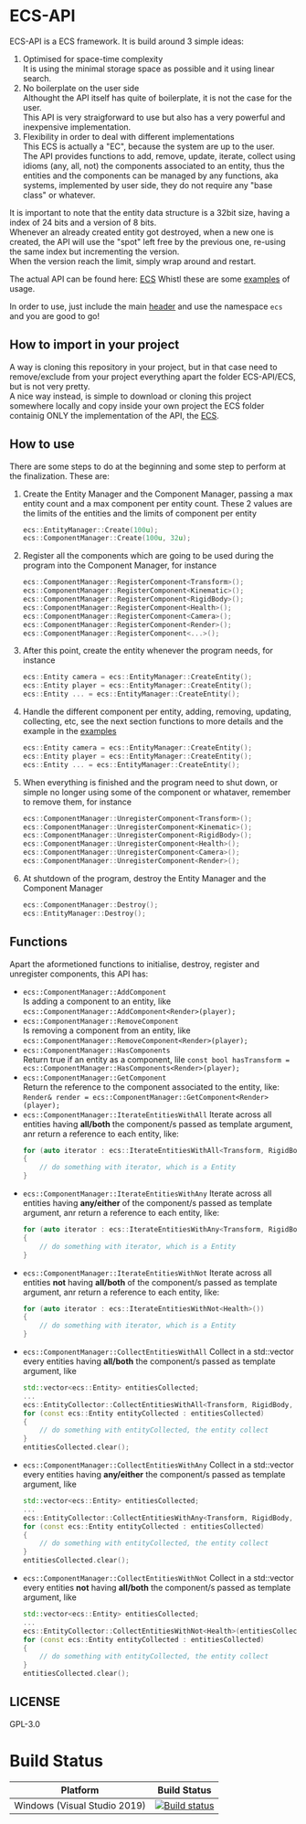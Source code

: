 # ECS-API

ECS-API is a ECS framework.
It is build around 3 simple ideas:
1. Optimised for space-time complexity<br>
	It is using the minimal storage space as possible and it using linear search.
2. No boilerplate on the user side<br>
	Althought the API itself has quite of boilerplate, it is not the case for the user.<br>
	This API is very straigforward to use but also has a very powerful and inexpensive implementation.
3. Flexibility in order to deal with different implementations<br>
	This ECS is actually a "EC", because the system are up to the user.<br>
	The API provides functions to add, remove, update, iterate, collect using idioms (any, all, not) the components associated to an entity, thus the entities and the components can be managed by any functions, aka systems, implemented by user side, they do not require any "base class" or whatever.

It is important to note that the entity data structure is a 32bit size, having a index of 24 bits and a version of 8 bits.<br>
Whenever an already created entity got destroyed, when a new one is created, the API will use the "spot" left free by the previous one, re-using the same index but incrementing the version.<br>
When the version reach the limit, simply wrap around and restart.


The actual API can be found here: [ECS](ECS-API/ECS)
Whistl these are some [examples](ECS-API/main.cpp) of usage.

In order to use, just include the main [header](ECS-API/ECS/ecs.h) and use the namespace `ecs` and you are good to go!


## How to import in your project

A way is cloning this repository in your project, but in that case need to remove/exclude from your project everything apart the folder ECS-API/ECS, but is not very pretty.<br>
A nice way instead, is simple to download or cloning this project somewhere locally and copy inside your own project the ECS folder containig ONLY the implementation of the API, the [ECS](ECS-API/ECS).


## How to use

There are some steps to do at the beginning and some step to perform at the finalization. These are:

1. Create the Entity Manager and the Component Manager, passing a max entity count and a max component per entity count. These 2 values are the limits of the entities and the limits of component per entity
	```cpp
	ecs::EntityManager::Create(100u);
	ecs::ComponentManager::Create(100u, 32u);
	```
2. Register all the components which are going to be used during the program into the Component Manager, for instance
	```cpp
	ecs::ComponentManager::RegisterComponent<Transform>();
	ecs::ComponentManager::RegisterComponent<Kinematic>();
	ecs::ComponentManager::RegisterComponent<RigidBody>();
	ecs::ComponentManager::RegisterComponent<Health>();
	ecs::ComponentManager::RegisterComponent<Camera>();
	ecs::ComponentManager::RegisterComponent<Render>();
	ecs::ComponentManager::RegisterComponent<...>();
	```
3. After this point, create the entity whenever the program needs, for instance
	```cpp
	ecs::Entity camera = ecs::EntityManager::CreateEntity();
	ecs::Entity player = ecs::EntityManager::CreateEntity();
	ecs::Entity ... = ecs::EntityManager::CreateEntity();
	```

3. Handle the different component per entity, adding, removing, updating, collecting, etc, see the next section functions to more details and the example in the [examples](ECS/main.cpp)
	```cpp
	ecs::Entity camera = ecs::EntityManager::CreateEntity();
	ecs::Entity player = ecs::EntityManager::CreateEntity();
	ecs::Entity ... = ecs::EntityManager::CreateEntity();
	```

4. When everything is finished and the program need to shut down, or simple no longer using some of the component or whataver, remember to remove them, for instance
	```cpp
	ecs::ComponentManager::UnregisterComponent<Transform>();
	ecs::ComponentManager::UnregisterComponent<Kinematic>();
	ecs::ComponentManager::UnregisterComponent<RigidBody>();
	ecs::ComponentManager::UnregisterComponent<Health>();
	ecs::ComponentManager::UnregisterComponent<Camera>();
	ecs::ComponentManager::UnregisterComponent<Render>();
	```

5. At shutdown of the program, destroy the Entity Manager and the Component Manager
	```cpp
	ecs::ComponentManager::Destroy();
	ecs::EntityManager::Destroy();
	```


## Functions

Apart the aformetioned functions to initialise, destroy, register and unregister components, this API has:

- `ecs::ComponentManager::AddComponent`<br>
	Is adding a component to an entity, like `ecs::ComponentManager::AddComponent<Render>(player);`
- `ecs::ComponentManager::RemoveComponent`<br>
	Is removing a component from an entity, like `ecs::ComponentManager::RemoveComponent<Render>(player);`
- `ecs::ComponentManager::HasComponents`<br>
	Return true if an entity as a component, lile `const bool hasTransform = ecs::ComponentManager::HasComponents<Render>(player);`
- `ecs::ComponentManager::GetComponent`<br>
	Return the reference to the component associated to the entity, like: `Render& render = ecs::ComponentManager::GetComponent<Render>(player);`
- `ecs::ComponentManager::IterateEntitiesWithAll`
	Iterate across all entities having **all/both** the component/s passed as template argument, anr return a reference to each entity, like:
	```cpp
	for (auto iterator : ecs::IterateEntitiesWithAll<Transform, RigidBody, Health>())
	{
		// do something with iterator, which is a Entity
	}
	```
- `ecs::ComponentManager::IterateEntitiesWithAny`
	Iterate across all entities having **any/either** of the component/s passed as template argument, anr return a reference to each entity, like:
	```cpp
	for (auto iterator : ecs::IterateEntitiesWithAny<Transform, RigidBody, Health, Render>())
	{
		// do something with iterator, which is a Entity
	}
	```
- `ecs::ComponentManager::IterateEntitiesWithNot`
	Iterate across all entities **not** having **all/both** of the component/s passed as template argument, anr return a reference to each entity, like:
	```cpp
	for (auto iterator : ecs::IterateEntitiesWithNot<Health>())
	{
		// do something with iterator, which is a Entity
	}
	```
- `ecs::ComponentManager::CollectEntitiesWithAll`
	Collect in a std::vector every entities having **all/both** the component/s passed as template argument, like
	```cpp
	std::vector<ecs::Entity> entitiesCollected;
	...
	ecs::EntityCollector::CollectEntitiesWithAll<Transform, RigidBody, Health>(entitiesCollected);
	for (const ecs::Entity entityCollected : entitiesCollected)
	{
		// do something with entityCollected, the entity collect
	}
	entitiesCollected.clear();
	```
- `ecs::ComponentManager::CollectEntitiesWithAny`
	Collect in a std::vector every entities having **any/either** the component/s passed as template argument, like
	```cpp
	std::vector<ecs::Entity> entitiesCollected;
	...
	ecs::EntityCollector::CollectEntitiesWithAny<Transform, RigidBody, Health, Render>(entitiesCollected);
	for (const ecs::Entity entityCollected : entitiesCollected)
	{
		// do something with entityCollected, the entity collect
	}
	entitiesCollected.clear();
	```
- `ecs::ComponentManager::CollectEntitiesWithNot`
	Collect in a std::vector every entities **not** having **all/both** the component/s passed as template argument, like
	```cpp
	std::vector<ecs::Entity> entitiesCollected;
	...
	ecs::EntityCollector::CollectEntitiesWithNot<Health>(entitiesCollected);
	for (const ecs::Entity entityCollected : entitiesCollected)
	{
		// do something with entityCollected, the entity collect
	}
	entitiesCollected.clear();
	```

## LICENSE

GPL-3.0


# Build Status

| Platform | Build Status |
|:--------:|:------------:|
| Windows (Visual Studio 2019) | [![Build status](https://ci.appveyor.com/api/projects/status/30qjfjlc7fodhceb?svg=true)](https://ci.appveyor.com/project/KabalMcBlade/ecs-api) |
